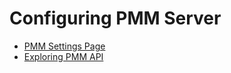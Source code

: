 # Configuring PMM Server

* [PMM Settings Page](server-admin-gui.md)
* [Exploring PMM API](server-pmm-api.md)
